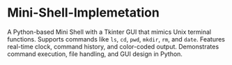 # Mini-Shell-Implemetation
A Python-based Mini Shell with a Tkinter GUI that mimics Unix terminal functions. Supports commands like `ls`, `cd`, `pwd`, `mkdir`, `rm`, and `date`. Features real-time clock, command history, and color-coded output. Demonstrates command execution, file handling, and GUI design in Python.

